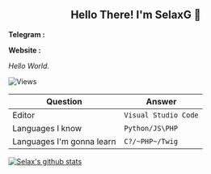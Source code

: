 <h2 align="center">Hello There! I'm SelaxG 👋</h2>

**Telegram :** 

**Website :** 

*Hello World.*

![Views](https://gpvc.arturio.dev/SelaxG)


Question | Answer
--- | --- 
Editor  | `Visual Studio Code`
Languages I know  | `Python/JS\PHP`
Languages I'm gonna learn | `C?/~PHP~/Twig`


<a href="https://github.com/anuraghazra/github-readme-stats"><img align="center" src="https://github-readme-stats.vercel.app/api?username=SelaxG&show_icons=true&include_all_commits=true&theme=radical&hide_title=true" alt="Selax's github stats" /></a>
